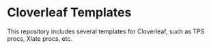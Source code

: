 Cloverleaf Templates
====================

This repository includes several templates for Cloverleaf, such as TPS procs, Xlate procs, etc.

